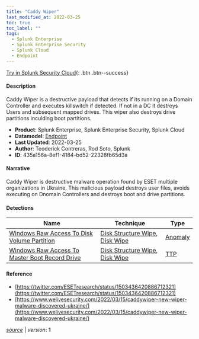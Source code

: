 ```yaml
---
title: "Caddy Wiper"
last_modified_at: 2022-03-25
toc: true
toc_label: ""
tags:
  - Splunk Enterprise
  - Splunk Enterprise Security
  - Splunk Cloud
  - Endpoint
---
```


[Try in Splunk Security Cloud](https://www.splunk.com/en_us/cyber-security.html){: .btn .btn--success}

#### Description

Caddy Wiper is a destructive payload that detects if its running on a Domain Controller and executes killswitch if detected. If not in a DC it destroys Users and subsequent mapped drives. This wiper also destroys drive partitions inculding boot partitions.

- **Product**: Splunk Enterprise, Splunk Enterprise Security, Splunk Cloud
- **Datamodel**: [Endpoint](https://docs.splunk.com/Documentation/CIM/latest/User/Endpoint)
- **Last Updated**: 2022-03-25
- **Author**: Teoderick Contreras, Rod Soto, Splunk
- **ID**: 435a156a-8ef1-4184-bd52-22328fb65d3a

#### Narrative

Caddy Wiper is destructive malware operation found by ESET multiple organizations in Ukraine. This malicious payload destroys user files, avoids executing on Dnomain Controllers and destroys boot and drive partitions.

#### Detections

| Name        | Technique   | Type         |
| ----------- | ----------- |--------------|
| [Windows Raw Access To Disk Volume Partition](/endpoint/windows_raw_access_to_disk_volume_partition/) | [Disk Structure Wipe](/tags/#disk-structure-wipe), [Disk Wipe](/tags/#disk-wipe) | [Anomaly](https://github.com/splunk/security_content/wiki/Detection-Analytic-Types) |
| [Windows Raw Access To Master Boot Record Drive](/endpoint/windows_raw_access_to_master_boot_record_drive/) | [Disk Structure Wipe](/tags/#disk-structure-wipe), [Disk Wipe](/tags/#disk-wipe) | [TTP](https://github.com/splunk/security_content/wiki/Detection-Analytic-Types) |

#### Reference

* [https://twitter.com/ESETresearch/status/1503436420886712321](https://twitter.com/ESETresearch/status/1503436420886712321)
* [https://www.welivesecurity.com/2022/03/15/caddywiper-new-wiper-malware-discovered-ukraine/](https://www.welivesecurity.com/2022/03/15/caddywiper-new-wiper-malware-discovered-ukraine/)



[*source*](https://github.com/splunk/security_content/tree/develop/stories/caddy_wiper.yml) \| *version*: **1**